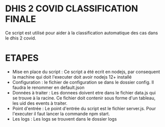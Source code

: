 # DHIS 2 COVID CLASSIFICATION FINALE

Ce script est utilisé pour aider à la classification automatique des cas dans le dhis 2 covid.

# ETAPES

* Mise en place du script :
Ce script a été ecrit en nodejs, par consequent la machine qui doit l'executer doit avoir nodejs 12+ installé
* Configuration : 
le fichier de configuration se dans le dossier config. Il faudra le renommer en default.json
* Données à traiter : 
Les donnees doivent etre dans le fichier data.js qui se trouve à la racine. Ce fichier doit contenir sous forme d'un tableau, les uid des events à traiter.
* Point d'entrée : 
Le point d'entrée du script est le fichier server.js. Pour l'executer il faut lancer la commande npm start.
* Les logs :
Les logs se trouvent dans le dossier logs


